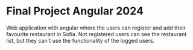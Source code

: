 # Final Project Angular 2024

Web application with angular where the users can register and add their favourite restaurant in Sofia. Not registered users can see the restaurant list, but they can`t use the functionality of the logged users.
 
